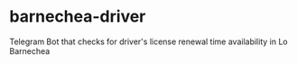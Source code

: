 # barnechea-driver
Telegram Bot that checks for driver's license renewal time availability in Lo Barnechea
